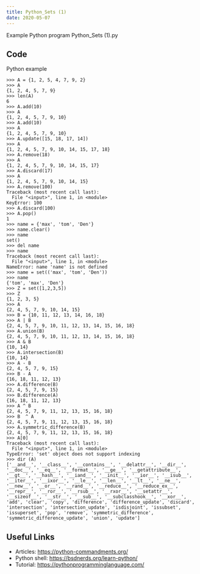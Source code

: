 ```yaml
---
title: Python_Sets (1)
date: 2020-05-07
---
```

Example Python program Python_Sets (1).py


## Code

Python example

    >>> A = {1, 2, 5, 4, 7, 9, 2}
    >>> A
    {1, 2, 4, 5, 7, 9}
    >>> len(A)
    6
    >>> A.add(10)
    >>> A
    {1, 2, 4, 5, 7, 9, 10}
    >>> A.add(10)
    >>> A
    {1, 2, 4, 5, 7, 9, 10}
    >>> A.update([15, 18, 17, 14])
    >>> A
    {1, 2, 4, 5, 7, 9, 10, 14, 15, 17, 18}
    >>> A.remove(18)
    >>> A
    {1, 2, 4, 5, 7, 9, 10, 14, 15, 17}
    >>> A.discard(17)
    >>> A
    {1, 2, 4, 5, 7, 9, 10, 14, 15}
    >>> A.remove(100)
    Traceback (most recent call last):
      File "<input>", line 1, in <module>
    KeyError: 100
    >>> A.discard(100)
    >>> A.pop()
    1
    >>> name = {'max', 'tom', 'Den'}
    >>> name.clear()
    >>> name
    set()
    >>> del name
    >>> name
    Traceback (most recent call last):
      File "<input>", line 1, in <module>
    NameError: name 'name' is not defined
    >>> name = set(('max', 'tom', 'Den'))
    >>> name
    {'tom', 'max', 'Den'}
    >>> Z = set([1,2,3,5])
    >>> Z
    {1, 2, 3, 5}
    >>> A
    {2, 4, 5, 7, 9, 10, 14, 15}
    >>> B = {10, 11, 12, 13, 14, 16, 18}
    >>> A | B
    {2, 4, 5, 7, 9, 10, 11, 12, 13, 14, 15, 16, 18}
    >>> A.union(B)
    {2, 4, 5, 7, 9, 10, 11, 12, 13, 14, 15, 16, 18}
    >>> A & B
    {10, 14}
    >>> A.intersection(B)
    {10, 14}
    >>> A - B
    {2, 4, 5, 7, 9, 15}
    >>> B - A
    {16, 18, 11, 12, 13}
    >>> A.difference(B)
    {2, 4, 5, 7, 9, 15}
    >>> B.difference(A)
    {16, 18, 11, 12, 13}
    >>> A ^ B
    {2, 4, 5, 7, 9, 11, 12, 13, 15, 16, 18}
    >>> B  ^ A
    {2, 4, 5, 7, 9, 11, 12, 13, 15, 16, 18}
    >>> A.symmetric_difference(B)
    {2, 4, 5, 7, 9, 11, 12, 13, 15, 16, 18}
    >>> A[0]
    Traceback (most recent call last):
      File "<input>", line 1, in <module>
    TypeError: 'set' object does not support indexing
    >>> dir (A)
    ['__and__', '__class__', '__contains__', '__delattr__', '__dir__', '__doc__', '__eq__', '__format__', '__ge__', '__getattribute__', '__gt__', '__hash__', '__iand__', '__init__', '__ior__', '__isub__', '__iter__', '__ixor__', '__le__', '__len__', '__lt__', '__ne__', '__new__', '__or__', '__rand__', '__reduce__', '__reduce_ex__', '__repr__', '__ror__', '__rsub__', '__rxor__', '__setattr__', '__sizeof__', '__str__', '__sub__', '__subclasshook__', '__xor__', 'add', 'clear', 'copy', 'difference', 'difference_update', 'discard', 'intersection', 'intersection_update', 'isdisjoint', 'issubset', 'issuperset', 'pop', 'remove', 'symmetric_difference', 'symmetric_difference_update', 'union', 'update']
    

## Useful Links

- Articles: https://python-commandments.org/
- Python shell: https://bsdnerds.org/learn-python/
- Tutorial: https://pythonprogramminglanguage.com/
